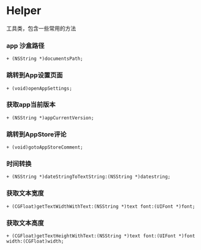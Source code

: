 # Helper
工具类，包含一些常用的方法


### app 沙盒路径
	+ (NSString *)documentsPath;

### 跳转到App设置页面
	+ (void)openAppSettings;

### 获取app当前版本
    + (NSString *)appCurrentVersion;

### 跳转到AppStore评论
	+ (void)gotoAppStoreComment;

### 时间转换
	+ (NSString *)dateStringToTextString:(NSString *)datestring;			

### 获取文本宽度
	+ (CGFloat)getTextWidthWithText:(NSString *)text font:(UIFont *)font;		

### 获取文本高度
	+ (CGFloat)getTextHeightWithText:(NSString *)text font:(UIFont *)font width:(CGFloat)width;

